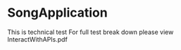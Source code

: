 # SongApplication

This is technical test
For full test break down please view InteractWithAPIs.pdf

